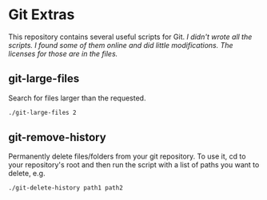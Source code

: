 # Git Extras

This repository contains several useful scripts for Git.
*I didn't wrote all the scripts. I found some of them online and did little modifications. The licenses for those are in the files.*

## git-large-files

Search for files larger than the requested.

```bash
./git-large-files 2
```
## git-remove-history

Permanently delete files/folders from your git repository.
To use it, cd to your repository's root and then run the script with a list of paths
you want to delete, e.g.

```bash
./git-delete-history path1 path2
```